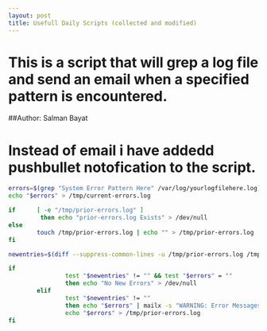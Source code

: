 ```yaml
---
layout: post
title: Usefull Daily Scripts (collected and modified)
---
```



# This is a script that will grep a log file and send an email when a specified pattern is encountered.
##Author: Salman Bayat
# Instead of email i have addedd pushbullet notofication to the script.

```bash
errors=$(grep "System Error Pattern Here" /var/log/yourlogfilehere.log)
echo "$errors" > /tmp/current-errors.log

if      [ -e "/tmp/prior-errors.log" ]
         then echo "prior-errors.log Exists" > /dev/null
else
        touch /tmp/prior-errors.log | echo "" > /tmp/prior-errors.log
fi

newentries=$(diff --suppress-common-lines -u /tmp/prior-errors.log /tmp/current-errors.log | grep '\+[0-9]')

if
                test "$newentries" != "" && test "$errors" = ""
                then echo "No New Errors" > /dev/null
        elif
                test "$newentries" != ""
                then echo "$errors" | mailx -s "WARNING: Error Messages Detected" noc@yourcompanyhere.com
                echo "$errors" > /tmp/prior-errors.log
fi
```
